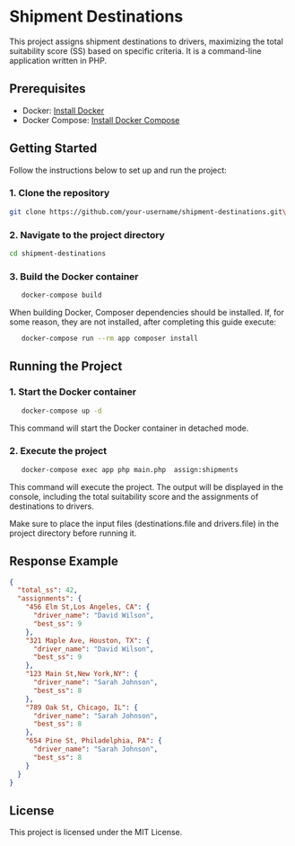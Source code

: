 # Shipment Destinations

This project assigns shipment destinations to drivers, maximizing the total suitability score (SS) based on specific criteria. It is a command-line application written in PHP.

## Prerequisites

- Docker: [Install Docker](https://docs.docker.com/get-docker/)
- Docker Compose: [Install Docker Compose](https://docs.docker.com/compose/install/)

## Getting Started

Follow the instructions below to set up and run the project:

### 1. Clone the repository

```bash
git clone https://github.com/your-username/shipment-destinations.git\
```

### 2. Navigate to the project directory

```bash
cd shipment-destinations
```

### 3. **Build the Docker container**

```bash
   docker-compose build
```

When building Docker, Composer dependencies should be installed. If, for some reason, they are not installed,
after completing this guide execute: 
```bash
   docker-compose run --rm app composer install 
```

## Running the Project

### 1. Start the Docker container

```bash
   docker-compose up -d
```
This command will start the Docker container in detached mode.

### 2. Execute the project
```bash
   docker-compose exec app php main.php  assign:shipments
```
This command will execute the project. The output will be displayed in the console, including the total suitability score and the assignments of destinations to drivers.

Make sure to place the input files (destinations.file and drivers.file) in the project directory before running it.

## Response Example 

```json
{
  "total_ss": 42,
  "assignments": {
    "456 Elm St,Los Angeles, CA": {
      "driver_name": "David Wilson",
      "best_ss": 9
    },
    "321 Maple Ave, Houston, TX": {
      "driver_name": "David Wilson",
      "best_ss": 9
    },
    "123 Main St,New York,NY": {
      "driver_name": "Sarah Johnson",
      "best_ss": 8
    },
    "789 Oak St, Chicago, IL": {
      "driver_name": "Sarah Johnson",
      "best_ss": 8
    },
    "654 Pine St, Philadelphia, PA": {
      "driver_name": "Sarah Johnson",
      "best_ss": 8
    }
  }
}

```

## License

This project is licensed under the MIT License.